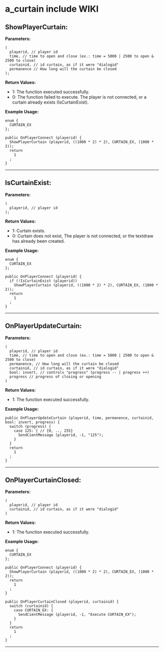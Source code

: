 # a_curtain include WIKI

**ShowPlayerCurtain:**
-----------------------------------

**Parameters:**
```
(
  playerid, // player id
  time, // time to open and close (ex.: time = 5000 | 2500 to open & 2500 to close)
  curtainid, // id curtain, as if it were "dialogid"
  permanence // How long will the curtain be closed
);
```

**Return Values:**
  - 1: The function executed successfully.
  - 0: The function failed to execute. The player is not connected, or a curtain already exists (IsCurtainExist).

**Example Usage:**
```
enum {
  CURTAIN_EX
};

public OnPlayerConnect (playerid) {
  ShowPlayerCurtain (playerid, ((1000 * 2) * 2), CURTAIN_EX, (1000 * 2));
  return
    1
  ;
}
```

-----------------------------------

**IsCurtainExist:**
-----------------------------------

**Parameters:**
```
(
  playerid, // player id
);
```

**Return Values:**
  - 1: Curtain exists.
  - 0: Curtain does not exist, The player is not connected, or the textdraw has already been created.

**Example Usage:**
```
enum {
  CURTAIN_EX
};

public OnPlayerConnect (playerid) {
  if (!IsCurtainExist (playerid))
    ShowPlayerCurtain (playerid, ((1000 * 2) * 2), CURTAIN_EX, (1000 * 2));
  return
    1
  ;
}
```
-------------------------------------------------

**OnPlayerUpdateCurtain:**
-----------------------------------

**Parameters:**
```
(
  playerid, // player id
  time, // time to open and close (ex.: time = 5000 | 2500 to open & 2500 to close)
  permanence, // How long will the curtain be closed
  curtainid, // id curtain, as if it were "dialogid"
  bool: invert, // controls "progress" (progress -- | progress ++)
  progress // progress of closing or opening
)
```

**Return Values:**
  - 1: The function executed successfully.

**Example Usage:**
```
public OnPlayerUpdateCurtain (playerid, time, permanence, curtainid, bool: invert, progress) {
  switch (progress) {
    case 125: { // {0, .., 255}
      SendCientMessage (playerid, -1, "125");
    }
  }
  return
    1
  ;
}
```

-----------------------------------

**OnPlayerCurtainClosed:**
-----------------------------------

**Parameters:**
```
(
  playerid, // player id
  curtainid, // id curtain, as if it were "dialogid"
)
```

**Return Values:**
  - 1: The function executed successfully.

**Example Usage:**
```
enum {
  CURTAIN_EX
};

public OnPlayerConnect (playerid) {
  ShowPlayerCurtain (playerid, ((1000 * 2) * 2), CURTAIN_EX, (1000 * 2));
  return
    1
  ;
}

public OnPlayerCurtainClosed (playerid, curtainid) {
  switch (curtainid) {
    case CURTAIN_EX: {
      SendCientMessage (playerid, -1, "Execute CURTAIN_EX");
    }
  }
  return
    1
  ;
}
```

-------------------------------------------------

